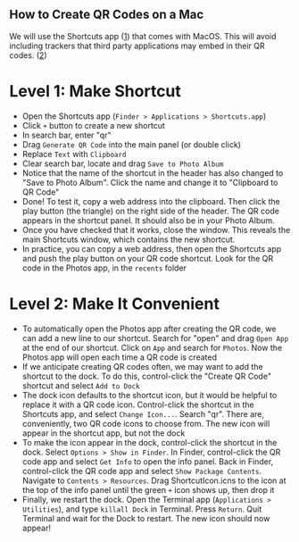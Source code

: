 ## How to Create QR Codes on a Mac
We will use the Shortcuts app ([1]) that comes with MacOS. This will avoid including trackers that third party applications may embed in their QR codes. ([2])

# Level 1: Make Shortcut

- Open the Shortcuts app (`Finder > Applications > Shortcuts.app`)
- Click `+` button to create a new shortcut
- In search bar, enter "qr"
- Drag `Generate QR Code` into the main panel (or double click)
- Replace `Text` with `Clipboard`
- Clear search bar, locate and drag `Save to Photo Album`
- Notice that the name of the shortcut in the header has also changed to "Save to Photo Album". Click the name and change it to "Clipboard to QR Code"
- Done! To test it, copy a web address into the clipboard. Then click the play button (the triangle) on the right side of the header. The QR code appears in the shortcut panel. It should also be in your Photo Album.
- Once you have checked that it works, close the window. This reveals the main Shortcuts window, which contains the new shortcut.
- In practice, you can copy a web address, then open the Shortcuts app and push the play button on your QR code shortcut. Look for the QR code in the Photos app, in the `recents` folder

# Level 2: Make It Convenient

- To automatically open the Photos app after creating the QR code, we can add a new line to our shortcut. Search for "open" and drag `Open App` at the end of our shortcut. Click on `App` and search for `Photos`. Now the Photos app will open each time a QR code is created
- If we anticipate creating QR codes often, we may want to add the shortcut to the dock. To do this, control-click the "Create QR Code" shortcut and select `Add to Dock`
- The dock icon defaults to the shortcut icon, but it would be helpful to replace it with a QR code icon. Control-click the shortcut in the Shortcuts app, and select `Change Icon...`. Search "qr". There are, conveniently, two QR code icons to choose from. The new icon will appear in the shortcut app, but not the dock
- To make the icon appear in the dock, control-click the shortcut in the dock. Select `Options > Show in Finder`. In Finder, control-click the QR code app and select `Get Info` to open the info panel. Back in Finder, control-click the QR code app and select `Show Package Contents`. Navigate to `Contents > Resources`. Drag ShortcutIcon.icns to the icon at the top of the info panel until the green `+` icon shows up, then drop it
- Finally, we restart the dock. Open the Terminal app (`Applications > Utilities`), and type `killall Dock` in Terminal. Press `Return`. Quit Terminal and wait for the Dock to restart. The new icon should now appear!

[1]: https://support.apple.com/guide/shortcuts-mac/intro-to-shortcuts-apdf22b0444c/mac
[2]: https://education.apple.com/resource/250011714